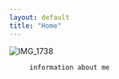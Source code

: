 ```yaml
---
layout: default
title: "Home"
---
```




![IMG_1738](https://user-images.githubusercontent.com/88603362/128639759-f0f36943-34c8-44d9-b339-afcef5bc7e48.JPG)



         information about me
